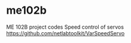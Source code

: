 # me102b
ME 102B project codes
Speed control of servos https://github.com/netlabtoolkit/VarSpeedServo
